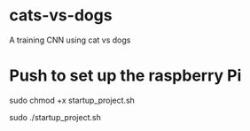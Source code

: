 # cats-vs-dogs
A training CNN using cat vs dogs

# Push to set up the raspberry Pi

sudo chmod +x startup_project.sh 

sudo ./startup_project.sh

